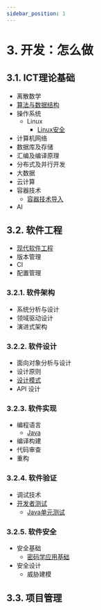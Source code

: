 ```yaml
---
sidebar_position: 1
---
```


# 3. 开发：怎么做

## 3.1. ICT理论基础

- 离散数学
- [算法与数据结构](#)
- 操作系统
  - Linux
    - [Linux安全](#)
- 计算机网络
- 数据库及存储
- 汇编及编译原理
- 分布式及并行开发
- 大数据
- 云计算
- 容器技术
  - [容器技术导入](#)
- AI

## 3.2. 软件工程

- [现代软件工程](#)
- 版本管理
- CI
- 配置管理

### 3.2.1. 软件架构

- 系统分析与设计
- 领域驱动设计
- 演进式架构

### 3.2.2. 软件设计

- 面向对象分析与设计
- 设计原则
- [设计模式](https://refactoringguru.cn/design-patterns/catalog)
- API 设计

### 3.2.3. 软件实现
  
- 编程语言
  - [Java](#)
- 编译构建
- 代码审查
- 重构

### 3.2.4. 软件验证

- 调试技术
- [开发者测试](#)
  - [Java单元测试](#)

### 3.2.5. 软件安全

- 安全基础
  - [密码学应用基础](#)
- 安全设计
  - 威胁建模

## 3.3. 项目管理
